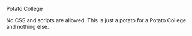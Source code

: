 Potato College

No CSS and scripts are allowed.
This is just a potato for a Potato College and nothing else.
